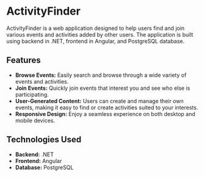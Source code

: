 # ActivityFinder


ActivityFinder is a web application designed to help users find and join various events and activities added by other users.
The application is built using backend in .NET, frontend in Angular, and PostgreSQL database.

## Features

- **Browse Events:** Easily search and browse through a wide variety of events and activities.
- **Join Events:** Quickly join events that interest you and see who else is participating.
- **User-Generated Content:** Users can create and manage their own events, making it easy to find or create activities suited to your interests.
- **Responsive Design:** Enjoy a seamless experience on both desktop and mobile devices.

## Technologies Used

- **Backend:** .NET
- **Frontend:** Angular
- **Database:** PostgreSQL

